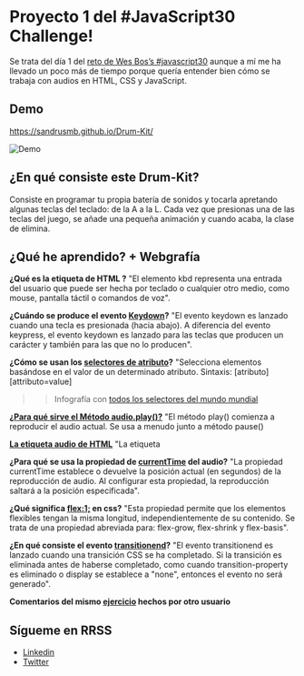 # Proyecto 1 del #JavaScript30 Challenge! 

Se trata del día 1 del [reto de Wes Bos’s #javascript30](https://javascript30.com/) aunque a mí me ha llevado un poco más de tiempo porque quería entender bien cómo se trabaja con audios en HTML, CSS y JavaScript.

## Demo
https://sandrusmb.github.io/Drum-Kit/

![Demo](https://github.com/sandrusmb/Drum-Kit/blob/master/images/bateria-demo.gif?raw=true)

## ¿En qué consiste este Drum-Kit?

Consiste en programar tu propia batería de sonidos y tocarla apretando algunas teclas del teclado: de la A a la L. Cada vez que presionas una de las teclas del juego, se añade una pequeña animación y cuando acaba, la clase de elimina. 

## ¿Qué he aprendido? + Webgrafía

**¿Qué es la etiqueta de HTML [<kdb></kdb>](https://www.htmlquick.com/es/reference/tags/kbd.html)?** "El elemento kbd representa una entrada del usuario que puede ser hecha por teclado o cualquier otro medio, como mouse, pantalla táctil o comandos de voz".

**¿Cuándo se produce el evento [Keydown](https://developer.mozilla.org/es/docs/Web/API/Document/keydown_event)?** "El evento keydown es lanzado cuando una tecla es presionada (hacia abajo). A diferencia del evento keypress, el evento keydown es lanzado para las teclas que producen un carácter y también para las que no lo producen".

**¿Cómo se usan los [selectores de atributo](https://developer.mozilla.org/es/docs/Web/CSS/Selectores_CSS)?** "Selecciona elementos basándose en el valor de un determinado atributo.
Sintaxis: [atributo] [attributo=value]

>> Infografía con [todos los selectores del mundo mundial](https://appletree.or.kr/quick_reference_cards/CSS/CSS%20selectors%20cheatsheet.pdf)

[**¿Para qué sirve el Método audio.play()?**](https://www.w3schools.com/jsref/met_audio_play.asp) "El método play() comienza a reproducir el audio actual. Se usa a menudo junto a método pause()

**[La etiqueta audio de HTML](https://lenguajehtml.com/p/html/multimedia/etiquetas-html-de-audio)** "La etiqueta <audio> de HTML5 especifica una forma estándar de incrustar audio en una página web. Se le pueden añadir atributos de controles de audio, como reproducción, pausa y volumen".

**¿Para qué se usa la propiedad de [currentTime](https://www.w3schools.com/jsref/prop_audio_currenttime.asp) del audio?** "La propiedad currentTime establece o devuelve la posición actual (en segundos) de la reproducción de audio. Al configurar esta propiedad, la reproducción saltará a la posición especificada".

**¿Qué significa [flex:1;](https://www.w3schools.com/cssref/css3_pr_flex.asp) en css?** "Esta propiedad permite que los elementos flexibles tengan la misma longitud, independientemente de su contenido. Se trata de una propiedad abreviada para: flex-grow, flex-shrink y flex-basis".

**¿En qué consiste el evento [transitionend](https://developer.mozilla.org/es/docs/Web/Events/transitionend)?** "El evento transitionend es lanzado cuando una transición CSS se ha completado. Si la transición es eliminada antes de haberse completado, como cuando transition-property es eliminado o display se establece a "none", entonces el evento no será generado".

**Comentarios del mismo [ejercicio](https://thigpendesigns.com/coding/code-javascript-challenge-drumkit) hechos por otro usuario**


## Sígueme en RRSS

- [Linkedin](https://www.linkedin.com/in/sandramartinbartolome/)
- [Twitter](https://twitter.com/by_sandrusmb)
